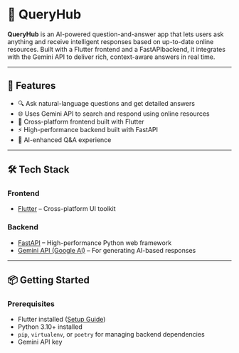 # 🧠 QueryHub

**QueryHub** is an AI-powered question-and-answer app that lets users ask anything and receive intelligent responses based on up-to-date online resources. Built with a Flutter frontend and a FastAPIbackend, it integrates with the Gemini API to deliver rich, context-aware answers in real time.

---

## 🚀 Features

- 🔍 Ask natural-language questions and get detailed answers
- 🌐 Uses Gemini API to search and respond using online resources
- 📱 Cross-platform frontend built with Flutter
- ⚡ High-performance backend built with FastAPI
- 🧠 AI-enhanced Q&A experience

---

## 🛠️ Tech Stack

### Frontend
- [Flutter](https://flutter.dev/) – Cross-platform UI toolkit

### Backend
- [FastAPI](https://fastapi.tiangolo.com/) – High-performance Python web framework
- [Gemini API (Google AI)](https://deepmind.google/technologies/gemini/) – For generating AI-based responses

---

## 📦 Getting Started

### Prerequisites

- Flutter installed ([Setup Guide](https://docs.flutter.dev/get-started/install))
- Python 3.10+ installed
- `pip`, `virtualenv`, or `poetry` for managing backend dependencies
- Gemini API key
